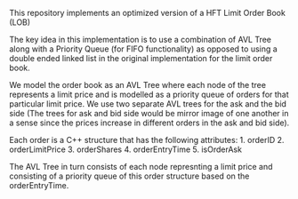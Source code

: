 This repository implements an optimized version of a HFT Limit Order Book (LOB)

The key idea in this implementation is to use a combination of AVL Tree along with a Priority Queue (for FIFO functionality) as opposed to using a double ended linked list in the original implementation for the limit order book.

We model the order book as an AVL Tree where each node of the tree represents a limit price and is modelled as a priority queue of orders for that particular limit price. We use two separate AVL trees for the ask and the bid side (The trees for ask and bid side would be mirror image of one another in a sense since the prices increase in different orders in the ask and bid side).

Each order is a C++ structure that has the following attributes:
    1. orderID
    2. orderLimitPrice
    3. orderShares
    4. orderEntryTime
    5. isOrderAsk
    
    
The AVL Tree in turn consists of each node represnting a limit price and consisting of a priority queue of this order structure based on the orderEntryTime.




